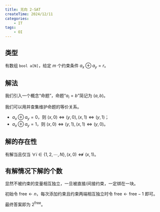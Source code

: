```yaml
---
title: 无向 2-SAT
createTime: 2024/12/11
categories:
    - IT
tags:
    - OI
---
```


## 类型

有数组 $\texttt{bool a[N]}$，给定 $m$ 个约束条件 $a_x \oplus a_y=r$。

## 解法

我们引入一个概念“命题”，命题“$a_i=b$”简记为 $(a,b)$。

我们可以用并查集维护命题的等价关系。

- $a_x \oplus a_y=0$，则 $(x,0) \Leftrightarrow (y,0), (x,1) \Leftrightarrow (y,1)$；
- $a_x \oplus a_y=1$，则 $(x,0) \Leftrightarrow (y,1), (x,1) \Leftrightarrow (y,0)$。

## 解的存在性

有解当且仅当 $\mathop\forall i \in \{1,2,\cdots, N\}, (x,0) \nLeftrightarrow (x,1)$。

## 有解情况下解的个数

显然不被约束的变量相互独立，一旦被直接/间接约束，一定绑在一块。

初始令 $\mathrm{free} \leftarrow n$，每次添加约束且约束两端相互独立时令 $\mathrm{free} \leftarrow \mathrm{free}-1$ 即可。

最终答案即为 $2^\mathrm{free}$。